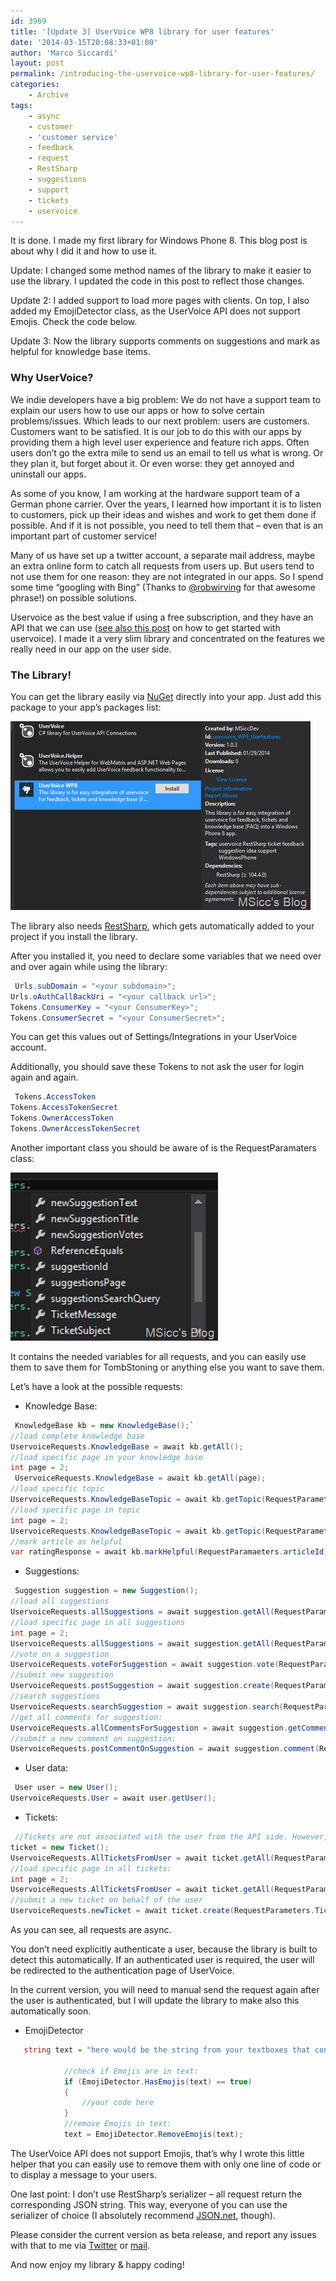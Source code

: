 ```yaml
---
id: 3969
title: '[Update 3] UserVoice WP8 library for user features'
date: '2014-03-15T20:08:33+01:00'
author: 'Marco Siccardi'
layout: post
permalink: /introducing-the-uservoice-wp8-library-for-user-features/
categories:
    - Archive
tags:
    - async
    - customer
    - 'customer service'
    - feedback
    - request
    - RestSharp
    - suggestions
    - support
    - tickets
    - uservoice
---
```


It is done. I made my first library for Windows Phone 8. This blog post is about why I did it and how to use it.

Update: I changed some method names of the library to make it easier to use the library. I updated the code in this post to reflect those changes.

Update 2: I added support to load more pages with clients. On top, I also added my EmojiDetector class, as the UserVoice API does not support Emojis. Check the code below.

Update 3: Now the library supports comments on suggestions and mark as helpful for knowledge base items.

### Why UserVoice?

We indie developers have a big problem: We do not have a support team to explain our users how to use our apps or how to solve certain problems/issues. Which leads to our next problem: users are customers. Customers want to be satisfied. It is our job to do this with our apps by providing them a high level user experience and feature rich apps. Often users don’t go the extra mile to send us an email to tell us what is wrong. Or they plan it, but forget about it. Or even worse: they get annoyed and uninstall our apps.

As some of you know, I am working at the hardware support team of a German phone carrier. Over the years, I learned how important it is to listen to customers, pick up their ideas and wishes and work to get them done if possible. And if it is not possible, you need to tell them that – even that is an important part of customer service!

Many of us have set up a twitter account, a separate mail address, maybe an extra online form to catch all requests from users up. But users tend to not use them for one reason: they are not integrated in our apps. So I spend some time “googling with Bing” (Thanks to [@robwirving](https://twitter.com/robwirving) for that awesome phrase!) on possible solutions.

Uservoice as the best value if using a free subscription, and they have an API that we can use ([see also this post](http://msicc.net/?p=3916) on how to get started with uservoice). I made it a very slim library and concentrated on the features we really need in our app on the user side.

### The Library!

You can get the library easily via [NuGet](https://www.nuget.org/packages/uservoice_WP8_Userfeatures/) directly into your app. Just add this package to your app’s packages list:

![uservoice_lib_nuget](/assets/img/2014/01/uservoice_lib_nuget.png "uservoice_lib_nuget")

The library also needs [RestSharp](http://restsharp.org/), which gets automatically added to your project if you install the library.

After you installed it, you need to declare some variables that we need over and over again while using the library:

``` csharp
 Urls.subDomain = "<your subdomain>";
Urls.oAuthCallBackUri = "<your callback url>";
Tokens.ConsumerKey = "<your ConsumerKey>";
Tokens.ConsumerSecret = "<your ConsumerSecret>";
```
 
You can get this values out of Settings/Integrations in your UserVoice account.

Additionally, you should save these Tokens to not ask the user for login again and again.

``` csharp
 Tokens.AccessToken
Tokens.AccessTokenSecret  
Tokens.OwnerAccessToken
Tokens.OwnerAccessTokenSecret
```
 
Another important class you should be aware of is the RequestParamaters class:

![Screenshot (309)](/assets/img/2014/01/Screenshot-309.png "Screenshot (309)")

It contains the needed variables for all requests, and you can easily use them to save them for TombStoning or anything else you want to save them.

Let’s have a look at the possible requests:

- Knowledge Base:

``` csharp
 KnowledgeBase kb = new KnowledgeBase();`   
//load complete knowledge base  
UservoiceRequests.KnowledgeBase = await kb.getAll();  
//load specific page in your knowledge base
int page = 2;
 UservoiceRequests.KnowledgeBase = await kb.getAll(page);
//load specific topic 
UservoiceRequests.KnowledgeBaseTopic = await kb.getTopic(RequestParameters.topicId);
//load specific page in topic
int page = 2;
UservoiceRequests.KnowledgeBaseTopic = await kb.getTopic(RequestParameters.topicId, page);
//mark article as helpful
var ratingResponse = await kb.markHelpful(RequestParamaeters.articleId);
```
 
- Suggestions:

``` csharp
 Suggestion suggestion = new Suggestion();  
//load all suggestions  
UservoiceRequests.allSuggestions = await suggestion.getAll(RequestParameters.forumId);  
//load specific page in all suggestions
int page = 2;
UservoiceRequests.allSuggestions = await suggestion.getAll(RequestParameters.forumId, page); 
//vote on a suggestion 
UservoiceRequests.voteForSuggestion = await suggestion.vote(RequestParameters.forumId, RequestParameters.suggestionId, RequestParameters.vote);  
//submit new suggestion  
UservoiceRequests.postSuggestion = await suggestion.create(RequestParameters.forumId, RequestParameters.newSuggestionTitle, RequestParameters.newSuggestionText, RequestParameters.newSuggestionReferrer, RequestParameters.newSuggestionVotes); 
//search suggestions  
UservoiceRequests.searchSuggestion = await suggestion.search(RequestParameters.suggestionsSearchQuery);
//get all comments for suggestion:
UservoiceRequests.allCommentsForSuggestion = await suggestion.getComments(RequestParameters.forumId, RequestParameters.suggestionId);
//submit a new comment on suggestion:
UservoiceRequests.postCommentOnSuggestion = await suggestion.comment(RequestParameters.forumId, RequestParameters.suggestionId, RequestParameters.newCommentText);
```
 
- User data:

``` csharp
 User user = new User();  
UservoiceRequests.User = await user.getUser();
```
 
- Tickets:

``` csharp
 //Tickets are not associated with the user from the API side. However, you are able to show all tickets from a user with this:  
ticket = new Ticket();  
UservoiceRequests.AllTicketsFromUser = await ticket.getAll(RequestParameters.userMail); 
//load specific page in all tickets:
int page = 2;
UservoiceRequests.AllTicketsFromUser = await ticket.getAll(RequestParameters.userMail, page);
//submit a new ticket on behalf of the user
UservoiceRequests.newTicket = await ticket.create(RequestParameters.TicketSubject, RequestParameters.TicketMessage);
```
 
As you can see, all requests are async.

You don’t need explicitly authenticate a user, because the library is built to detect this automatically. If an authenticated user is required, the user will be redirected to the authentication page of UserVoice.

In the current version, you will need to manual send the request again after the user is authenticated, but I will update the library to make also this automatically soon.

- EmojiDetector

``` csharp
   string text = "here would be the string from your textboxes that contain emojis";

            //check if Emojis are in text:
            if (EmojiDetector.HasEmojis(text) == true)
            {
                //your code here
            }
            //remove Emojis in text:
            text = EmojiDetector.RemoveEmojis(text);
```
 
The UserVoice API does not support Emojis, that’s why I wrote this little helper that you can easily use to remove them with only one line of code or to display a message to your users.

One last point: I don’t use RestSharp’s serializer – all request return the corresponding JSON string. This way, everyone of you can use the serializer of choice (I absolutely recommend [JSON.net](http://james.newtonking.com/json), though).

Please consider the current version as beta release, and report any issues with that to me via [Twitter](https://twitter.com/msicc) or [mail](mailto:msiccdev@hotmail.com).

And now enjoy my library &amp; happy coding!